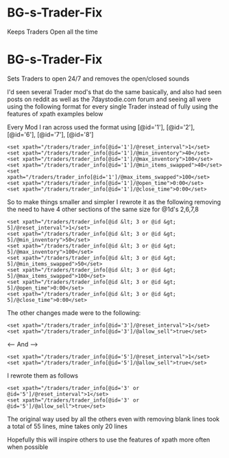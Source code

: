 # BG-s-Trader-Fix
Keeps Traders Open all the time


# BG-s-Trader-Fix
Sets Traders to open 24/7 and removes the open/closed sounds

I'd seen several Trader mod's that do the same basically, and also had seen posts on reddit as well as the 7daystodie.com forum and seeing all were using the following format for every single Trader instead of fully using the features of xpath examples below

Every Mod I ran across used the format using [@id='1'], [@id='2'], [@id='6'], [@id='7'], [@id='8']

	<set xpath="/traders/trader_info[@id='1']/@reset_interval">1</set>
	<set xpath="/traders/trader_info[@id='1']/@min_inventory">40</set>
	<set xpath="/traders/trader_info[@id='1']/@max_inventory">100</set>
	<set xpath="/traders/trader_info[@id='1']/@min_items_swapped">40</set>
	<set xpath="/traders/trader_info[@id='1']/@max_items_swapped">100</set>
 	<set xpath="/traders/trader_info[@id='1']/@open_time">0:00</set>
	<set xpath="/traders/trader_info[@id='1']/@close_time">0:00</set>

So to make things smaller and simpler I rewrote it as the following removing the need to have 4 other sections of the same size for @1d's 2,6,7,8

	<set xpath="/traders/trader_info[@id &lt; 3 or @id &gt; 5]/@reset_interval">1</set>
	<set xpath="/traders/trader_info[@id &lt; 3 or @id &gt; 5]/@min_inventory">50</set>
	<set xpath="/traders/trader_info[@id &lt; 3 or @id &gt; 5]/@max_inventory">100</set>
	<set xpath="/traders/trader_info[@id &lt; 3 or @id &gt; 5]/@min_items_swapped">50</set>
	<set xpath="/traders/trader_info[@id &lt; 3 or @id &gt; 5]/@max_items_swapped">100</set>
 	<set xpath="/traders/trader_info[@id &lt; 3 or @id &gt; 5]/@open_time">0:00</set>
	<set xpath="/traders/trader_info[@id &lt; 3 or @id &gt; 5]/@close_time">0:00</set>
  
  The other changes made were to the following:

	<set xpath="/traders/trader_info[@id='3']/@reset_interval">1</set>
	<set xpath="/traders/trader_info[@id='3']/@allow_sell">true</set>
  
  <-- And -->
  
	<set xpath="/traders/trader_info[@id='5']/@reset_interval">1</set>
	<set xpath="/traders/trader_info[@id='5']/@allow_sell">true</set>
  
I rewrote them as follows

<!-- Player Owned Or Rented Vending Machine -->
	<set xpath="/traders/trader_info[@id='3' or @id='5']/@reset_interval">1</set>
	<set xpath="/traders/trader_info[@id='3' or @id='5']/@allow_sell">true</set>

  
  
The original way used by all the others even with removing blank lines took a total of 55 lines, mine takes only 20 lines
  
Hopefully this will inspire others to use the features of xpath more often when possible
